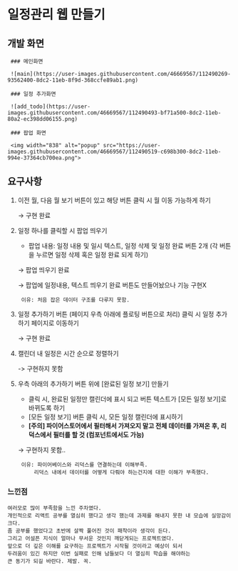 # 일정관리 웹 만들기

## 개발 화면
     ### 메인화면
     
     ![main](https://user-images.githubusercontent.com/46669567/112490269-93562400-8dc2-11eb-8f9d-368ccfe89ab1.png)
     
     ### 일정 추가화면
     
     ![add_todo](https://user-images.githubusercontent.com/46669567/112490493-bf71a500-8dc2-11eb-80a2-ec398dd06155.png)

     ### 팝업 화면
     
     <img width="838" alt="popup" src="https://user-images.githubusercontent.com/46669567/112490519-c698b300-8dc2-11eb-994e-37364cb700ea.png">

## 요구사항
1. 이전 월, 다음 월 보기 버튼이 있고 해당 버튼 클릭 시 월 이동 가능하게 하기

     → 구현 완료

2. 일정 하나를 클릭할 시 팝업 띄우기
    - 팝업 내용: 일정 내용 및 일시 텍스트, 일정 삭제 및 일정 완료 버튼 2개
        (각 버튼을 누르면 일정 삭제 혹은 일정 완료 되게 하기)

    → 팝업 띄우기 완료

    → 팝업에 일정내용, 텍스트 띄우기 완료 버튼도 만들어놨으나 기능 구현X
        
        이유: 처음 잡은 데이터 구조를 다루지 못함. 

3. 일정 추가하기 버튼 (페이지 우측 아래에 플로팅 버튼으로 처리) 클릭 시 일정 추가하기 페이지로 이동하기

    → 구현 완료

4. 캘린더 내 일정은 시간 순으로 정렬하기

    -> 구현하지 못함

5. 우측 아래의 추가하기 버튼 위에 [완료된 일정 보기] 만들기
    - 클릭 시, 완료된 일정만 캘린더에 표시 되고 버튼 텍스트가 [모든 일정 보기]로 바뀌도록 하기
    - [모든 일정 보기] 버튼 클릭 시, 모든 일정 캘린더에 표시하기
    - **[주의] 파이어스토어에서 필터해서 가져오지 말고 전체 데이터를 가져온 후, 리덕스에서 필터를 할 것 (컴포넌트에서도 가능)**
    
    → 구현하지 못함..

        이유: 파이어베이스와 리덕스를 연결하는데 이해부족.  
            리덕스 내에서 데이터를 어떻게 다뤄야 하는건지에 대한 이해가 부족했다.


### 느낀점
    여러모로 많이 부족함을 느낀 주차였다.
    개인적으로 리액트 공부를 열심히 했다고 생각 했는데 과제를 해내지 못한 내 모습에 실망감이 크다.
    좀 공부를 했었다고 초반에 살짝 풀어진 것이 패착이라 생각이 든다.
    그리고 어설픈 지식이 얼마나 무서운 것인지 깨닫게되는 프로젝트였다.
    앞으로 더 깊은 이해를 요구하는 프로젝트가 시작될 것이라고 예상이 되서
    두려움이 있긴 하지만 이번 실패로 인해 남들보다 더 열심히 학습을 해야하는
    큰 동기가 되길 바란다. 제발. 꼭.
